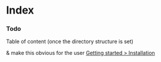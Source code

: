 # Index

### Todo

Table of content (once the directory structure is set)

& make this obvious for the user [Getting started > Installation](Getting-started/Installation.md)